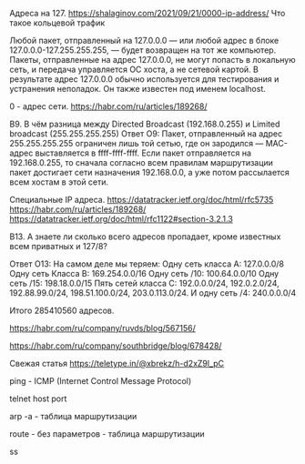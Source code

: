 Адреса на 127.
https://shalaginov.com/2021/09/21/0000-ip-address/
Что такое кольцевой трафик

Любой пакет, отправленный на 127.0.0.0 — или любой адрес в блоке 127.0.0.0-127.255.255.255, — будет возвращен на тот же компьютер. Пакеты, отправленные на адрес 127.0.0.0, не могут попасть в локальную сеть, и передача управляется ОС хоста, а не сетевой картой. В результате адрес 127.0.0.0 обычно используется для тестирования и устранения неполадок. Он также известен под именем localhost.

0 - адрес сети.
https://habr.com/ru/articles/189268/

В9. В чём разница между Directed Broadcast (192.168.0.255) и Limited broadcast (255.255.255.255)
Ответ
О9: Пакет, отправленный на адрес 255.255.255.255 ограничен лишь той сетью, где он зародился — МАС-адрес выставляется в ffff-ffff-ffff. Если пакет отправляется на 192.168.0.255, то сначала согласно всем правилам маршрутизации пакет достигает сети назначения 192.168.0.0, а уже потом рассылается всем хостам в этой сети.

Специальные IP адреса.
https://datatracker.ietf.org/doc/html/rfc5735
https://habr.com/ru/articles/189268/
https://datatracker.ietf.org/doc/html/rfc1122#section-3.2.1.3

В13. А знаете ли сколько всего адресов пропадает, кроме известных всем приватных и 127/8?


Ответ
О13: На самом деле мы теряем:
Одну сеть класса А: 127.0.0.0/8
Одну сеть Класса В: 169.254.0.0/16
Одну сеть /10: 100.64.0.0/10
Одну сеть /15: 198.18.0.0/15
Пять сетей класса C: 192.0.0.0/24, 192.0.2.0/24, 192.88.99.0/24, 198.51.100.0/24, 203.0.113.0/24.
И одну сеть /4: 240.0.0.0/4

Итого 285410560 адресов.





https://habr.com/ru/company/ruvds/blog/567156/

https://habr.com/ru/company/southbridge/blog/678428/

Свежая статья
https://teletype.in/@xbrekz/h-d2xZ9l_pC

ping - ICMP (Internet Control Message Protocol)

telnet host port

arp -a - таблица маршрутизации

route - без параметров - таблица маршрутизации

ss


